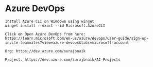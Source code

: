 # Azure DevOps 

    Install Azure CLI on Windows using winget    
    winget install --exact --id Microsoft.AzureCLI

    Click on Open Azure DevOps from here:
    https://learn.microsoft.com/en-us/azure/devops/user-guide/sign-up-invite-teammates?view=azure-devops&tabs=microsoft-account

    Org: https://dev.azure.com/surajbnaik

    Project: https://dev.azure.com/surajbnaik/AI-Projects